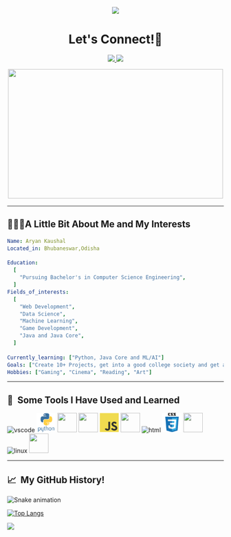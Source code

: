 <p align="center">
 <img src="https://capsule-render.vercel.app/api?type=waving&animation=fadeIn&color=gradient&height=200&section=header&text=Hello🕹️&fontSize=80" />
</p>
<h1 align="center">
  Let's Connect!💬
</h1>
<p align="center">      
      <a href="https://www.instagram.com/__aryankaushal/">
        <img height="50" src="https://user-images.githubusercontent.com/46517096/166974368-9798f39f-1f46-499c-b14e-81f0a3f83a06.png"/>
      </a>
      <a href="https://www.linkedin.com/in/aryan-kaushal-225536270/">
        <img height="50" src="https://cdn2.iconfinder.com/data/icons/social-media-2285/512/1_Linkedin_unofficial_colored_svg-1024.png"/>
      </a>
      <!-- <a href="https://leetcode.com/AryanKaushal2002/">
  <img height="50" src="https://cdn.iconscout.com/icon/free/png-256/leetcode-3628885-3030025.png"/>
</a> --> 
</p>
<p align="center">
  <img height="300" width="500" src="https://media.giphy.com/media/ASd0Ukj0y3qMM/giphy.gif">
</p>

---

<h2> 👨🏻‍💻A Little Bit About Me and My Interests</h2>

```yaml
Name: Aryan Kaushal
Located_in: Bhubaneswar,Odisha

Education:
  [
    "Pursuing Bachelor's in Computer Science Engineering",
  ]  
Fields_of_interests:
  [
    "Web Development",
    "Data Science",
    "Machine Learning",
    "Game Development",
    "Java and Java Core",
  ]
  
Currently_learning: ["Python, Java Core and ML/AI"]
Goals: ["Create 10+ Projects, get into a good college society and get an internship."]
Hobbies: ["Gaming", "Cinema", "Reading", "Art"]
```

---
<h2> 🚀 &nbsp;Some Tools I Have Used and Learned</h2>
<p align="left">
<img src="https://cdn.jsdelivr.net/gh/devicons/devicon/icons/vscode/vscode-original.svg" alt="vscode" width="45" height="45"/>
<img src="https://raw.githubusercontent.com/devicons/devicon/master/icons/python/python-original-wordmark.svg" alt="python" width="45" height="45" />
<img src="https://cdn.jsdelivr.net/gh/devicons/devicon/icons/cplusplus/cplusplus-original.svg" width="45" height="45"/>
<img src="https://cdn.jsdelivr.net/gh/devicons/devicon/icons/c/c-original.svg" width="45" height="45"/>          
<img src="https://raw.githubusercontent.com/devicons/devicon/master/icons/javascript/javascript-original.svg" alt="javascript" width="45" height="45" />
<img src="https://cdn.jsdelivr.net/gh/devicons/devicon/icons/java/java-original.svg" width="45" height="45"/>          
<img src="https://cdn.jsdelivr.net/gh/devicons/devicon/icons/html5/html5-original.svg" alt="html" width="45" height="45"/>
<img src="https://raw.githubusercontent.com/devicons/devicon/master/icons/css3/css3-original-wordmark.svg" alt="css3" width="45" height="45" />
<img src="https://cdn.jsdelivr.net/gh/devicons/devicon/icons/oracle/oracle-original.svg" width="45" height="45"/>          
<img src="https://cdn.jsdelivr.net/gh/devicons/devicon/icons/linux/linux-original.svg" alt="linux" width="45" height="45"/>       
<img src="https://cdn.jsdelivr.net/gh/devicons/devicon/icons/jupyter/jupyter-original.svg" width="45" height="45"/>         
 
</p>

---

<h2> 📈 &nbsp;My GitHub History!</h2>

![Snake animation](https://github.com/AryanKaushal2002/My-Profile/blob/output/github-contribution-grid-snake.svg)

[![Top Langs](https://github-readme-stats.vercel.app/api/top-langs/?username=AryanKaushal2002)](https://github.com/AryanKaushal2002/github-readme-stats)

<p align="left">
  <img src="https://capsule-render.vercel.app/api?type=waving&color=gradient&height=100&section=footer"/>
</p>
